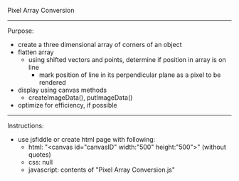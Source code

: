 Pixel Array Conversion

----------------------------------------------------------------------------------------------------

Purpose:
- create a three dimensional array of corners of an object
- flatten array
	- using shifted vectors and points, determine if position in array is on line
		- mark position of line in its perpendicular plane as a pixel to be rendered
- display using canvas methods
	- createImageData(), putImageData()
- optimize for efficiency, if possible

----------------------------------------------------------------------------------------------------

Instructions:
- use jsfiddle or create html page with following:
	- html: "<canvas id="canvasID" width:"500" height:"500"></canvas>" (without quotes)
	- css: null
	- javascript: contents of "Pixel Array Conversion.js"